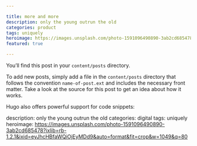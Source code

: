 ```yaml
---

title: more and more 
description: only the young outrun the old
categories: product
tags: uniquely 
heroimage: https://images.unsplash.com/photo-1591096490890-3ab2cd685478?ixlib=rb-1.2.1&ixid=eyJhcHBfaWQiOjEyMDd9&auto=format&fit=crop&w=1049&q=80
featured: true

---
```

You’ll find this post in your `content/posts` directory.

To add new posts, simply add a file in the `content/posts` directory that follows the convention `name-of-post.ext` and includes the necessary front matter. Take a look at the source for this post to get an idea about how it works.

Hugo also offers powerful support for code snippets:


description: only the young outrun the old
categories: digital
tags: uniquely 
heroimage: https://images.unsplash.com/photo-1591096490890-3ab2cd685478?ixlib=rb-1.2.1&ixid=eyJhcHBfaWQiOjEyMDd9&auto=format&fit=crop&w=1049&q=80